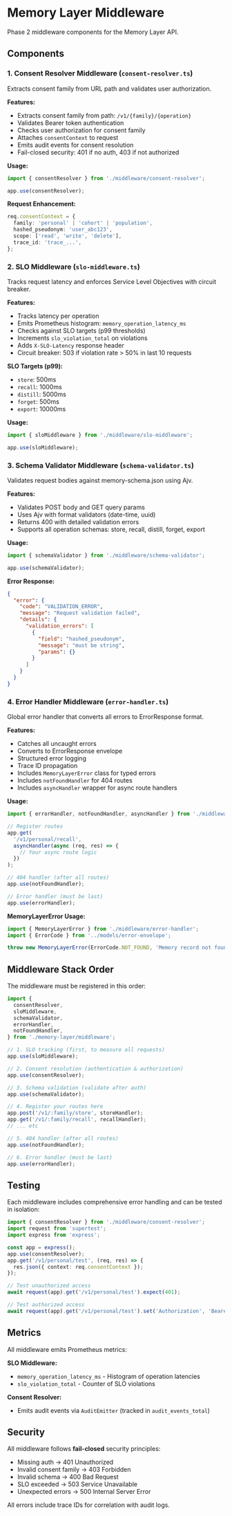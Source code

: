 # Memory Layer Middleware

Phase 2 middleware components for the Memory Layer API.

## Components

### 1. Consent Resolver Middleware (`consent-resolver.ts`)

Extracts consent family from URL path and validates user authorization.

**Features:**

- Extracts consent family from path: `/v1/{family}/{operation}`
- Validates Bearer token authentication
- Checks user authorization for consent family
- Attaches `consentContext` to request
- Emits audit events for consent resolution
- Fail-closed security: 401 if no auth, 403 if not authorized

**Usage:**

```typescript
import { consentResolver } from './middleware/consent-resolver';

app.use(consentResolver);
```

**Request Enhancement:**

```typescript
req.consentContext = {
  family: 'personal' | 'cohort' | 'population',
  hashed_pseudonym: 'user_abc123',
  scope: ['read', 'write', 'delete'],
  trace_id: 'trace_...',
};
```

### 2. SLO Middleware (`slo-middleware.ts`)

Tracks request latency and enforces Service Level Objectives with circuit breaker.

**Features:**

- Tracks latency per operation
- Emits Prometheus histogram: `memory_operation_latency_ms`
- Checks against SLO targets (p99 thresholds)
- Increments `slo_violation_total` on violations
- Adds `X-SLO-Latency` response header
- Circuit breaker: 503 if violation rate > 50% in last 10 requests

**SLO Targets (p99):**

- `store`: 500ms
- `recall`: 1000ms
- `distill`: 5000ms
- `forget`: 500ms
- `export`: 10000ms

**Usage:**

```typescript
import { sloMiddleware } from './middleware/slo-middleware';

app.use(sloMiddleware);
```

### 3. Schema Validator Middleware (`schema-validator.ts`)

Validates request bodies against memory-schema.json using Ajv.

**Features:**

- Validates POST body and GET query params
- Uses Ajv with format validators (date-time, uuid)
- Returns 400 with detailed validation errors
- Supports all operation schemas: store, recall, distill, forget, export

**Usage:**

```typescript
import { schemaValidator } from './middleware/schema-validator';

app.use(schemaValidator);
```

**Error Response:**

```json
{
  "error": {
    "code": "VALIDATION_ERROR",
    "message": "Request validation failed",
    "details": {
      "validation_errors": [
        {
          "field": "hashed_pseudonym",
          "message": "must be string",
          "params": {}
        }
      ]
    }
  }
}
```

### 4. Error Handler Middleware (`error-handler.ts`)

Global error handler that converts all errors to ErrorResponse format.

**Features:**

- Catches all uncaught errors
- Converts to ErrorResponse envelope
- Structured error logging
- Trace ID propagation
- Includes `MemoryLayerError` class for typed errors
- Includes `notFoundHandler` for 404 routes
- Includes `asyncHandler` wrapper for async route handlers

**Usage:**

```typescript
import { errorHandler, notFoundHandler, asyncHandler } from './middleware/error-handler';

// Register routes
app.get(
  '/v1/personal/recall',
  asyncHandler(async (req, res) => {
    // Your async route logic
  })
);

// 404 handler (after all routes)
app.use(notFoundHandler);

// Error handler (must be last)
app.use(errorHandler);
```

**MemoryLayerError Usage:**

```typescript
import { MemoryLayerError } from './middleware/error-handler';
import { ErrorCode } from '../models/error-envelope';

throw new MemoryLayerError(ErrorCode.NOT_FOUND, 'Memory record not found', { id: 'abc123' });
```

## Middleware Stack Order

The middleware must be registered in this order:

```typescript
import {
  consentResolver,
  sloMiddleware,
  schemaValidator,
  errorHandler,
  notFoundHandler,
} from './memory-layer/middleware';

// 1. SLO tracking (first, to measure all requests)
app.use(sloMiddleware);

// 2. Consent resolution (authentication & authorization)
app.use(consentResolver);

// 3. Schema validation (validate after auth)
app.use(schemaValidator);

// 4. Register your routes here
app.post('/v1/:family/store', storeHandler);
app.get('/v1/:family/recall', recallHandler);
// ... etc

// 5. 404 handler (after all routes)
app.use(notFoundHandler);

// 6. Error handler (must be last)
app.use(errorHandler);
```

## Testing

Each middleware includes comprehensive error handling and can be tested in isolation:

```typescript
import { consentResolver } from './middleware/consent-resolver';
import request from 'supertest';
import express from 'express';

const app = express();
app.use(consentResolver);
app.get('/v1/personal/test', (req, res) => {
  res.json({ context: req.consentContext });
});

// Test unauthorized access
await request(app).get('/v1/personal/test').expect(401);

// Test authorized access
await request(app).get('/v1/personal/test').set('Authorization', 'Bearer valid_token').expect(200);
```

## Metrics

All middleware emits Prometheus metrics:

**SLO Middleware:**

- `memory_operation_latency_ms` - Histogram of operation latencies
- `slo_violation_total` - Counter of SLO violations

**Consent Resolver:**

- Emits audit events via `AuditEmitter` (tracked in `audit_events_total`)

## Security

All middleware follows **fail-closed** security principles:

- Missing auth → 401 Unauthorized
- Invalid consent family → 403 Forbidden
- Invalid schema → 400 Bad Request
- SLO exceeded → 503 Service Unavailable
- Unexpected errors → 500 Internal Server Error

All errors include trace IDs for correlation with audit logs.
